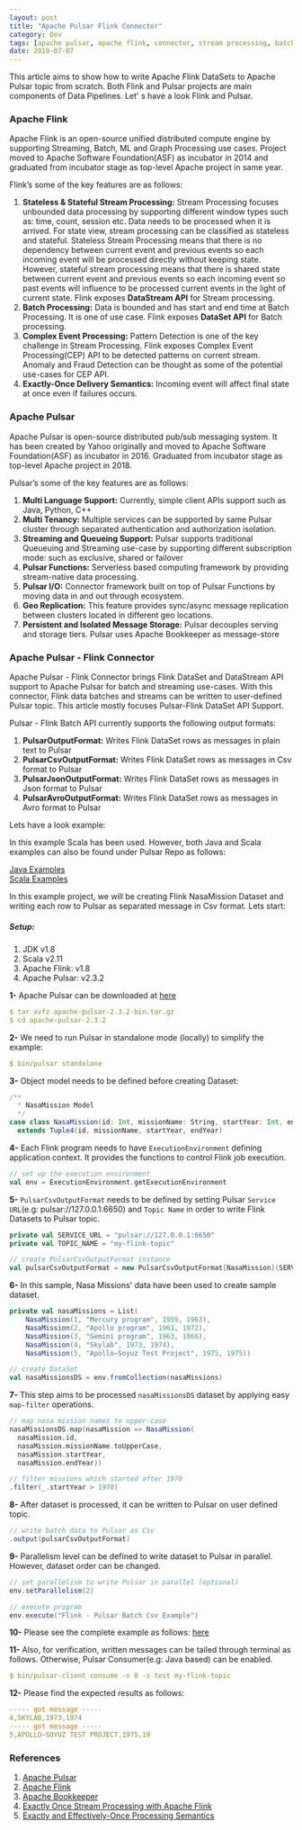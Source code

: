 ```yaml
---
layout: post
title: "Apache Pulsar Flink Connector"
category: Dev
tags: [apache pulsar, apache flink, connector, stream processing, batch processing, pub-sub system, distributed systems]
date: 2019-07-07
---
```


<p>This article aims to show how to write Apache Flink DataSets to Apache Pulsar topic from scratch. Both Flink and Pulsar projects are main components of Data Pipelines. Let' s have a look Flink and Pulsar.</p>

### Apache Flink
<p>Apache Flink is an open-source unified distributed compute engine by supporting Streaming, Batch, ML and Graph Processing use cases. Project moved to Apache Software Foundation(ASF) as incubator in 2014 and graduated from incubator stage as top-level Apache project in same year.</p>

<p>Flink’s some of the key features are as follows:</p>

1. **Stateless & Stateful Stream Processing:** Stream Processing focuses unbounded data processing by supporting different window types such as: time, count, session etc. Data needs to be processed when it is arrived. For state view, stream processing can be classified as stateless and stateful. Stateless Stream Processing means that there is no dependency between current event and previous events so each incoming event will be processed directly without keeping state. However, stateful stream processing means that there is shared state between current event and previous events so each incoming event so past events will influence to be processed current events in the light of current state. Flink exposes **DataStream API** for Stream processing.
1. **Batch Processing:** Data is bounded and has start and end time at Batch Processing. It is one of use case. Flink exposes **DataSet API** for Batch processing.
1. **Complex Event Processing:** Pattern Detection is one of the key challenge in Stream Processing. Flink exposes Complex Event Processing(CEP) API to be detected patterns on current stream. Anomaly and Fraud Detection can be thought as some of the potential use-cases for CEP API.
1. **Exactly-Once Delivery Semantics:** Incoming event will affect final state at once even if failures occurs.

### Apache Pulsar
<p>Apache Pulsar is open-source distributed pub/sub messaging system. It has been created by Yahoo originally and moved to Apache Software Foundation(ASF) as incubator in 2016. Graduated from incubator stage as top-level Apache project in 2018.</p>

<p>Pulsar’s some of the key features are as follows:</p>

1. **Multi Language Support:** Currently, simple client APIs support such as Java, Python, C++
1. **Multi Tenancy:** Multiple services can be supported by same Pulsar cluster through separated authentication and authorization isolation.
1. **Streaming and Queueing Support:** Pulsar supports traditional Queueuing and Streaming use-case by supporting different subscription mode: such as exclusive, shared or failover
1. **Pulsar Functions:** Serverless based computing framework by providing stream-native data processing.
1. **Pulsar I/O:** Connector framework built on top of Pulsar Functions by moving data in and out through ecosystem.
1. **Geo Replication:** This feature provides sync/async message replication between clusters located in different geo locations.
1. **Persistent and Isolated Message Storage:** Pulsar decouples serving and storage tiers. Pulsar uses Apache Bookkeeper as message-store


### Apache Pulsar - Flink Connector
<p>Apache Pulsar - Flink Connector brings Flink DataSet and DataStream API support to Apache Pulsar for batch and streaming use-cases. With this connector, Flink data batches and streams can be written to user-defined Pulsar topic. This article mostly focuses Pulsar-Flink DataSet API Support.</p>

<p>Pulsar - Flink Batch API currently supports the following output formats:</p>

1. **PulsarOutputFormat:** Writes Flink DataSet rows as messages in plain text to Pulsar
1. **PulsarCsvOutputFormat:** Writes Flink DataSet rows as messages in Csv format to Pulsar
1. **PulsarJsonOutputFormat:** Writes Flink DataSet rows as messages in Json format to Pulsar
1. **PulsarAvroOutputFormat:** Writes Flink DataSet rows as messages in Avro format to Pulsar

Lets have a look example:

<p>In this example Scala has been used. However, both Java and Scala examples can also be found under Pulsar Repo as follows:</p>

[Java Examples](https://github.com/apache/pulsar/tree/master/examples/flink/src/main/java/org/apache/flink/batch/connectors/pulsar/example/) <br/>
[Scala Examples](https://github.com/apache/pulsar/tree/master/examples/flink/src/main/scala/org/apache/flink/batch/connectors/pulsar/example/)

<p>In this example project, we will be creating Flink NasaMission Dataset and writing each row to Pulsar as separated message in Csv format. Lets start:</p>

##### Setup:
1. JDK v1.8
1. Scala v2.11
1. Apache Flink: v1.8
1. Apache Pulsar: v2.3.2

**1-** Apache Pulsar can be downloaded at [here](https://pulsar.apache.org/en/download/)
```yaml
$ tar xvfz apache-pulsar-2.3.2-bin.tar.gz
$ cd apache-pulsar-2.3.2
```

**2-** We need to run Pulsar in standalone mode (locally) to simplify the example:
```yaml
$ bin/pulsar standalone
```

**3-** Object model needs to be defined before creating Dataset:
```scala
/**
  * NasaMission Model
  */
case class NasaMission(id: Int, missionName: String, startYear: Int, endYear: Int)
  extends Tuple4(id, missionName, startYear, endYear)
```

**4-** Each Flink program needs to have `ExecutionEnvironment` defining application context. It provides the functions to control Flink job execution.
```scala
// set up the execution environment
val env = ExecutionEnvironment.getExecutionEnvironment
```

**5-** `PulsarCsvOutputFormat` needs to be defined by setting Pulsar `Service URL`(e.g: pulsar://127.0.0.1:6650) and `Topic Name` in order to write Flink Datasets to Pulsar topic.
```scala
private val SERVICE_URL = "pulsar://127.0.0.1:6650"
private val TOPIC_NAME = "my-flink-topic"

// create PulsarCsvOutputFormat instance
val pulsarCsvOutputFormat = new PulsarCsvOutputFormat[NasaMission](SERVICE_URL, TOPIC_NAME)
```

**6-** In this sample, Nasa Missions' data have been used to create sample dataset.
```scala
private val nasaMissions = List(
    NasaMission(1, "Mercury program", 1959, 1963),
    NasaMission(2, "Apollo program", 1961, 1972),
    NasaMission(3, "Gemini program", 1963, 1966),
    NasaMission(4, "Skylab", 1973, 1974),
    NasaMission(5, "Apollo–Soyuz Test Project", 1975, 1975))

// create DataSet
val nasaMissionsDS = env.fromCollection(nasaMissions)
```

**7-** This step aims to be processed `nasaMissionsDS` dataset by applying easy `map-filter` operations.
```scala
// map nasa mission names to upper-case
nasaMissionsDS.map(nasaMission => NasaMission(
  nasaMission.id,
  nasaMission.missionName.toUpperCase,
  nasaMission.startYear,
  nasaMission.endYear))

// filter missions which started after 1970
.filter(_.startYear > 1970)
```

**8-** After dataset is processed, it can be written to Pulsar on user defined topic.
```scala
// write batch data to Pulsar as Csv
.output(pulsarCsvOutputFormat)
```

**9-** Parallelism level can be defined to write dataset to Pulsar in parallel. However, dataset order can be changed.
```scala
// set parallelism to write Pulsar in parallel (optional)
env.setParallelism(2)

// execute program
env.execute("Flink - Pulsar Batch Csv Example")
```

**10-** Please see the complete example as follows:
[here](https://github.com/apache/pulsar/tree/master/examples/flink/src/main/scala/org/apache/flink/batch/connectors/pulsar/example/FlinkPulsarBatchCsvSinkScalaExample.scala)

**11-** Also, for verification, written messages can be tailed through terminal as follows. Otherwise, Pulsar Consumer(e.g: Java based) can be enabled.
```yaml
$ bin/pulsar-client consume -n 0 -s test my-flink-topic
```

**12-** Please find the expected results as follows:
```yaml
----- got message -----
4,SKYLAB,1973,1974
----- got message -----
5,APOLLO–SOYUZ TEST PROJECT,1975,19
```

### References
1. [Apache Pulsar](https://pulsar.apache.org/)
1. [Apache Flink](https://flink.apache.org/)
1. [Apache Bookkeeper](https://bookkeeper.apache.org/)
1. [Exactly Once Stream Processing with Apache Flink](https://www.ververica.com/blog/high-throughput-low-latency-and-exactly-once-stream-processing-with-apache-flink)
1. [Exactly and Effectively-Once Processing Semantics](https://streaml.io/blog/exactly-once)
